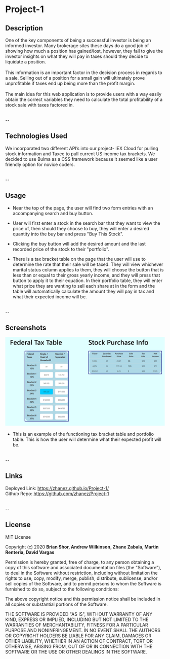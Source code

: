 # Project-1

## **Description**

One of the key components of being a successful investor is being an informed investor. Many brokerage sites these days do a good job of showing how much a position has gained/lost, however, they fail to give the investor insights on what they will pay in taxes should they decide to liquidate a position. <br><br> This information is an important factor in the decision process in regards to a sale. Selling out of a position for a small gain will ultimately prove unprofitable if taxes end up being more than the profit margin. <br><br> The main idea for this web application is to provide users with a way easily obtain the correct variables they need to calculate the total profitability of a stock sale with taxes factored in. 
<br><br>

--

## **Technologies Used**
We incorporated two different API’s into our project- IEX Cloud for pulling stock information and Taxee to pull current US income tax brackets. We decided to use Bulma as a CSS framework because it seemed like a user friendly option for novice coders.
<br><br>

--

## **Usage** 

* Near the top of the page, the user will find two form entries with an accompanying search and buy button. 

* User will first enter a stock in the search bar that they want to view the price of, then should they choose to buy, they will enter a desired quantity into the buy bar and press "Buy This Stock".

* Clicking the buy button will add the desired amount and the last recorded price of the stock to their "portfolio".

* There is a tax bracket table on the page that the user will use to determine the rate that their sale will be taxed. They will view whichever marital status column applies to them, they will choose the button that is less than or equal to their gross yearly income, and they will press that button to apply it to their equation. In their portfolio table, they will enter what price they are wanting to sell each share at in the form and the table will automatically calculate the amount they will pay in tax and what their expected income will be. 
<br><br>

--

## **Screenshots**
![](assets/Capture.png)
* This is an example of the functioning tax bracket table and portfolio table. This is how the user will determine what their expected profit will be.
<br><br>

--

## **Links**
Deployed Link: https://zhanez.github.io/Project-1/<br>
Github Repo: https://github.com/zhanez/Project-1
<br><br>

--

## **License**

MIT License 

Copyright (c) 2020 **Brian Shor, Andrew Wilkinson, Zhane Zabala, Martin Renteria, David Vargas**

Permission is hereby granted, free of charge, to any person obtaining a copy of this software and associated documentation files (the "Software"), to deal in the Software without restriction, including without limitation the rights to use, copy, modify, merge, publish, distribute, sublicense, and/or sell copies of the Software, and to permit persons to whom the Software is furnished to do so, subject to the following conditions:

The above copyright notice and this permission notice shall be included in all copies or substantial portions of the Software.

THE SOFTWARE IS PROVIDED "AS IS", WITHOUT  WARRANTY OF ANY KIND, EXPRESS OR IMPLIED, INCLUDING BUT NOT LIMITED TO THE WARRANTIES OF MERCHANTABILITY, FITNESS FOR A PARTICULAR PURPOSE AND NONINFRINGEMENT. IN NO EVENT SHALL THE AUTHORS OR COPYRIGHT HOLDERS BE LIABLE FOR ANY CLAIM, DAMAGES OR OTHER LIABILITY, WHETHER IN AN ACTION OF CONTRACT, TORT OR OTHERWISE, ARISING FROM, OUT OF OR IN CONNECTION WITH THE SOFTWARE OR THE USE OR OTHER DEALINGS IN THE SOFTWARE.